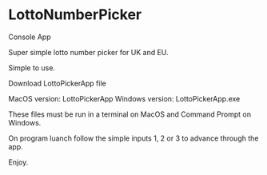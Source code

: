 # LottoNumberPicker
Console App

Super simple lotto number picker for UK and EU.

Simple to use.

Download LottoPickerApp file

MacOS version: LottoPickerApp
Windows version: LottoPickerApp.exe

These files must be run in a terminal on MacOS and Command Prompt on Windows.

On program luanch follow the simple inputs 1, 2 or 3 to advance through the app.

Enjoy.
